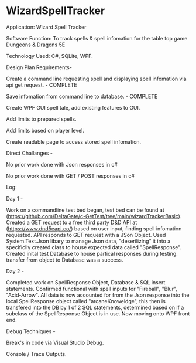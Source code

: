 # WizardSpellTracker

Application: Wizard Spell Tracker

Software Function: To track spells & spell infomation for the table top game Dungeons & Dragons 5E

Technology Used: C#, SQLite, WPF.



Design Plan Requirements- 

Create a command line requesting spell and displaying spell infomation via api get request. - COMPLETE

Save infomation from command line to database. - COMPLETE

Create WPF GUI spell tale, add existing features to GUI.

Add limits to prepared spells.

Add limits based on player level.

Create readable page to access stored spell infomation.




Direct Challanges - 

No prior work done with Json responses in c#

No prior work done with GET / POST responses in c#




Log: 

Day 1 - 

Work on a commandline test bed began, test bed can be found at (https://github.com/DeltaGate/c-GetTest/tree/main/wizardTrackerBasic). Created a GET request to
a free third party D&D API at (https://www.dnd5eapi.co/) based on user input, finding spell infomation requested. API responds to GET request with a JSon Object.
Used System.Text.Json libary to manage Json data, "deserilizing" it into a specificlly created class to house expected data called "SpellResponse". Created
inital test Database to house partical responses during testing. transfer from object to Database was a success.

Day 2 -

Completed work on SpellResponse Object, Database & SQL insert statements. Confirmed functional with spell inputs for "Fireball", "Blur", "Acid-Arrow".
All data is now accounted for from the Json response into the local SpellResponse object called "arcaneKnoweldge", this then is transfered into the DB by
1 of 2 SQL statements, determined based on if a subclass of the SpellResponse Object is in use. Now moving onto WPF front end.








Debug Techniques - 

Break's in code via Visual Studio Debug.

Console / Trace Outputs.